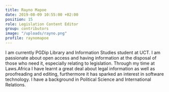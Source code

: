 ```yaml
---
title: Rayno Mapoe
date: 2019-08-09 10:55:00 +02:00
position: 15
role: Legislation Content Editor
group: contributors
image: "/uploads/rayno.png"
profile: raynomapoe
---
```


I am currently PGDip Library and Information Studies student at UCT. I am passionate about open access and having information at the disposal of those who need it, especially relating to legislation. Through my time at Laws.Africa I have learnt a great deal about legal information as well as proofreading and editing, furthermore it has sparked an interest in software technology. I have a background in Political Science and International Relations.